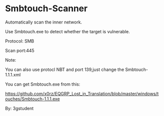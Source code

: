# Smbtouch-Scanner

Automatically scan the inner network.

Use Smbtouch.exe to detect whether the target is vulnerable.

Protocol: SMB

Scan port:445

Note:

   You can also use protocl NBT and port 139,just change the Smbtouch-1.1.1.xml

You can get Smbtouch.exe from this:

https://github.com/x0rz/EQGRP_Lost_in_Translation/blob/master/windows/touches/Smbtouch-1.1.1.exe

By: 3gstudent
